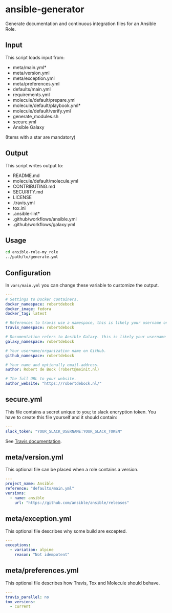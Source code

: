 # ansible-generator

Generate documentation and continuous integration files for an Ansible Role.

## Input

This script loads input from:

- meta/main.yml*
- meta/version.yml
- meta/exception.yml
- meta/preferences.yml
- defaults/main.yml
- requirements.yml
- molecule/default/prepare.yml
- molecule/default/playbook.yml*
- molecule/default/verify.yml
- generate_modules.sh
- secure.yml
- Ansible Galaxy

(Items with a star are mandatory)

## Output

This script writes output to:

- README.md
- molecule/default/molecule.yml
- CONTRIBUTING.md
- SECURITY.md
- LICENSE
- .travis.yml
- tox.ini
- .ansible-lint*
- .github/workflows/ansible.yml
- .github/workflows/galaxy.yml

## Usage

```bash
cd ansible-role-my_role
../path/to/generate.yml
```

## Configuration

In `vars/main.yml` you can change these variable to customize the output.

```yaml
---
# Settings to Docker containers.
docker_namespace: robertdebock
docker_image: fedora
docker_tag: latest

# References to travis use a namespace, this is likely your username on Travis.
travis_namespace: robertdebock

# Documentation refers to Ansible Galaxy. this is likely your username on Galaxy.
galaxy_namespace: robertdebock

# Your username/organization name on GitHub.
github_namespace: robertdebock

# Your name and optionally email-address.
author: Robert de Bock (robert@meinit.nl)

# The full URL to your website.
author_website: "https://robertdebock.nl/"
```

## secure.yml

This file contains a secret unique to you; te slack encryption token. You have to create this file yourself and it should contain:

```yaml
---
slack_token: "YOUR_SLACK_USERNAME:YOUR_SLACK_TOKEN"
```

See [Travis documentation](https://docs.travis-ci.com/user/notifications/#configuring-slack-notifications).

## meta/version.yml

This optional file can be placed when a role contains a version.

```yaml
---
project_name: Ansible
reference: "defaults/main.yml"
versions:
  - name: ansible
    url: "https://github.com/ansible/ansible/releases"
```

## meta/exception.yml

This optional file describes why some build are excepted.

```yaml
---
exceptions:
  - variation: alpine
    reason: "Not idempotent"
```

## meta/preferences.yml

This optional file describes how Travis, Tox and Molecule should behave.

```yaml
---
travis_parallel: no
tox_versions:
  - current
```
